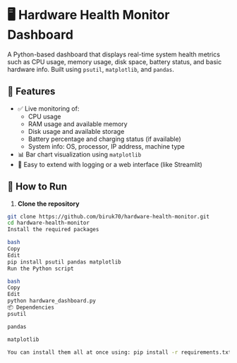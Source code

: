 # 🖥️ Hardware Health Monitor Dashboard

A Python-based dashboard that displays real-time system health metrics such as CPU usage, memory usage, disk space, battery status, and basic hardware info. Built using `psutil`, `matplotlib`, and `pandas`.

## 🔧 Features

- ✅ Live monitoring of:
  - CPU usage
  - RAM usage and available memory
  - Disk usage and available storage
  - Battery percentage and charging status (if available)
  - System info: OS, processor, IP address, machine type
- 📊 Bar chart visualization using `matplotlib`
- 🧠 Easy to extend with logging or a web interface (like Streamlit)

## 🚀 How to Run

1. **Clone the repository**
```bash
git clone https://github.com/biruk70/hardware-health-monitor.git
cd hardware-health-monitor
Install the required packages

bash
Copy
Edit
pip install psutil pandas matplotlib
Run the Python script

bash
Copy
Edit
python hardware_dashboard.py
📦 Dependencies
psutil

pandas

matplotlib

You can install them all at once using: pip install -r requirements.txt
